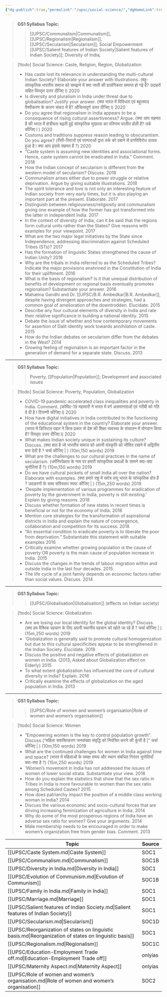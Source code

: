 ```yaml
---
{"dg-publish":true,"permalink":"/upsc/social-science/","dgHomeLink":true,"dgPassFrontmatter":false}
---
```


>**GS1 Syllabus Topic:**
>> [[UPSC/Communalism|Communalism]], [[UPSC/Regionalism|Regionalism]], [[UPSC/Secularism|Secularism]]; Social Empowerment
  [[UPSC/Salient features of Indian Society|Salient features of Indian Society]]; Diversity of India;
  
>[!todo] Social Science: Caste, Religion, Region, Globalization
>- Has caste lost its relevance in understanding the multi-cultural Indian Society? Elaborate your answer with illustrations. (बहु-सांस्कृतिक भारतीय समाज को समझने में क्या जाती की प्रासंगिकता समाप्त हो गई है? उदाहरों सहित विस्तृत उत्तर दीजिए l)	2020
>- Is diversity and pluralism in India under threat due to globalisation? Justify your answer. (क्या भारत में विविधता एवं बहुलवाद वैश्वीकरण के कारण संकट में है? औचित्यपूर्ण उत्तर दीजिए l)	2020
>- Do you agree that regionalism in India appears to be a consequence of rising cultural assertiveness? Argue. (क्या आप सहमत है की भारत में क्षेत्रीयता बढ़ती हुई सांस्कृतिक मुखरता का परिणाम परतीत होती है? तर्क कीजिए l )	2020
>- Customs and traditions suppress reason leading to obscurantism. Do you agree? (रीती-रिवाजों एवं परम्पराओं द्वारा तर्क को दबाने से प्रगतिविरोध उत्पन्न हुआ है l क्या आप इससे सहमत हैं ?)	2020
>- “Caste system is assuming new identities and associational forms. Hence, caste system cannot be eradicated in India.” Comment.	2018
>- How the Indian concept of secularism is different from the western model of secularism? Discuss.	2018
>- Communalism arises either due to power struggle or relative deprivation. Argue by giving suitable illustrations.	2018
>- The spirit tolerance and love is not only an interesting feature of Indian society from very early times, but it is also playing an important part at the present. Elaborate.	2017
>- Distinguish between religiousness/religiosity and communalism giving one example of how the former has got transformed into the latter in independent India.	2017
>- In the context of diversity of India, can it be said that the regions form cultural units rather than the States? Give reasons with examples for your viewpoint.	2017
>- What are the two major legal initiatives by the State since Independence, addressing discrimination against Scheduled Tribes (STs)?	2017
>- Has the formation of linguistic States strengthened the cause of Indian Unity?	2016
>- Why are the tribals in India referred to as the Scheduled Tribes? Indicate the major provisions enshrined in the Constitution of India for their upliftment.	2016
>- What is the basis of regionalism? Is it that unequal distribution of benefits of development on regional basis eventually promotes regionalism? Substantiate your answer.	2016
>- Mahatma Gandhi and Dr. [[UPSC/B.R. Ambedkar|B.R. Ambedkar]], despite having divergent approaches and strategies, had a common goal of amelioration of the downtrodden. Elucidate.	2015
>- Describe any four cultural elements of diversity in India and rate their relative significance in building a national identity.	2015
>- Debate the issue of whether and how contemporary movements for assertion of Dalit identity work towards annihilation of caste.	2015
>- How do the Indian debates on secularism differ from the debates in the West?	2014
>- Growing feeling of regionalism is an important factor in the generation of demand for a separate state. Discuss.	2013
---

> **GS1 Syllabus Topic:**
>> Poverty, [[Population|Population]]; Development and associated issues


>[!todo] Social Science: Poverty, Population, Globalization
>- COVID-19 pandemic accelerated class inequalities and poverty in India. Comment. (कोविद-19 महामारी ने भारत में वर्ग असमानताओं एवं गरीबी को गति दे दी है l टिपण्णी कीजिए l)	2020
>- How have digital initiatives in India contributed to the functioning of the educational system in the country? Elaborate your answer. (भारत में डिजिटल पहल ने किस प्रकार से देश की शिक्षा व्यवस्था के संचालन में योगदान किया है? विस्तृत उत्तर दीजिए l)	2020
>- What makes Indian society unique in sustaining its culture? Discuss. (क्या बात है जो भारतीय समाज को अपनी संस्कृति को जीवित रखने में अद्वितीय बना देती है ? चर्चा कीजिए | ) (10m,150 words)	2019
>- What are the challenges to our cultural practices in the name of secularism. (धर्मनिरपेक्षता के नाम पर हमारी सांस्कृतिक प्रथाओं के सामने क्या-क्या चुनौतियां हैं ?) (10m,150 words)	2019
>- Do we have cultural pockets of small India all over the nation? Elaborate with examples. (क्या हमारे राष्ट्र में सर्वत्र लघु भारत के सांस्कृतिक क्षेत्र हैं ? उदाहरणों के साथ सविस्तार स्पष्ट कीजिए | ) (15m,250 words)	2019
>- ‘Despite implementation of various programmes for eradication of poverty by the government in India, poverty is still existing.’ Explain by giving reasons.	2018
>- Discuss whether formation of new states in recent times is beneficial or not for the economy of India.	2018
>- Mention core strategies for the transformation of aspirational districts in India and explain the nature of convergence, collaboration and competition for its success.	2018
>- “An essential condition to eradicate poverty is to liberate the poor from deprivation.” Substantiate this statement with suitable examples	2016
>- Critically examine whether growing population is the cause of poverty OR poverty is the main cause of population increase in India.	2015
>- Discuss the changes in the trends of labour migration within and outside India in the last four decades.	2015
>- The life cycle of a joint family depends on economic factors rather than social values. Discuss.	2014

---
> **GS1 Syllabus Topic:**
>> [[UPSC/Globalisation|Globalisation]] (effects on Indian society)

>[!todo] Social Science: Globalization
>- Are we losing our local identity for the global identity? Discuss. (क्या हम वैश्विक पहचान के लिए अपनी स्थानीय पहचान को खोते जा रहे हैं ? चर्चा कीजिए | ) (15m,250 words)	2019
>- ‘Globalization is generally said to promote cultural homogenization but due to this cultural specificities appear to be strengthened in the Indian Society. Elucidate.	2018
>- Discuss the positive and negative effects of globalization on women in India. (2013, Asked about Globalization effect on Elderly)	2015
>- To what extent globalization has influenced the core of cultural diversity in India? Explain.	2016
>- Critically examine the effects of globalization on the aged population in India.	2013

---
> **GS1 Syllabus Topic:**
>> [[UPSC/Role of women and women’s organisation|Role of women and women’s organisation]]

>[!todo] Social Science: Women
>- “Empowering women is the key to control population growth”. Discuss (“महिला सशक्तिकरण जनसंख्या संवृद्धि को नियंत्रित करने की कुंजी है |” चर्चा कीजिए | ) (10m,150 words)	2019
>- What are the continued challenges for women in India against time and space? (भारत में महिलाओं के समक्ष समय और स्थान संबंधित निरंतर चुनोतियाँ क्या-क्या है ?) (15m,250 words)	2019
>- ‘Women’s movement in India has not addressed the issues of women of lower social strata. Substantiate your view.	2018
>- How do you explain the statistics that show that the sex ratio in Tribes in India is more favourable to women than the sex ratio among Scheduled Castes?	2015
>- How does patriarchy impact the position of a middle class working woman in India?	2014
>- Discuss the various economic and socio-cultural forces that are driving increasing feminization of agriculture in India.	2014
>- Why do some of the most prosperous regions of India have an adverse sex ratio for women? Give your arguments.	2014
>- Male membership needs to be encouraged in order to make women’s organization free from gender bias. Comment.	2013

| Topic                                                                                                  | Source  |
| ------------------------------------------------------------------------------------------------------ | ------- |
| [[UPSC/Caste System.md\|Caste System]]                                                                 | SOC1    |
| [[UPSC/Communalism.md\|Communalism]]                                                                   | SOC1B   |
| [[UPSC/Diversity in India.md\|Diversity in India]]                                                     | SOC1    |
| [[UPSC/Evolution of Communism.md\|Evolution of Communism]]                                             | SOC1B   |
| [[UPSC/Family in India.md\|Family in India]]                                                           | SOC1    |
| [[UPSC/Marriage.md\|Marriage]]                                                                         | SOC1    |
| [[UPSC/Salient features of Indian Society.md\|Salient features of Indian Society]]                     | SOC1    |
| [[UPSC/Secularism.md\|Secularism]]                                                                     | SOC1D   |
| [[UPSC/Reorganization of states on linguistic basis.md\|Reorganization of states on linguistic basis]] | SOC1    |
| [[UPSC/Regionalism.md\|Regionalism]]                                                                   | SOC1C   |
| [[UPSC/Education-Employment Trade off.md\|Education-Employment Trade off]]                             | onlyias |
| [[UPSC/Maternity Aspect.md\|Maternity Aspect]]                                                         | onlyias |
| [[UPSC/Role of women and women’s organisation.md\|Role of women and women’s organisation]]             | SOC2    |

